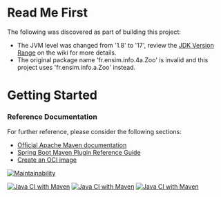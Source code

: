 # Read Me First
The following was discovered as part of building this project:

* The JVM level was changed from '1.8' to '17', review the [JDK Version Range](https://github.com/spring-projects/spring-framework/wiki/Spring-Framework-Versions#jdk-version-range) on the wiki for more details.
* The original package name 'fr.ensim.info.4a.Zoo' is invalid and this project uses 'fr.ensim.info.a.Zoo' instead.

# Getting Started

### Reference Documentation
For further reference, please consider the following sections:

* [Official Apache Maven documentation](https://maven.apache.org/guides/index.html)
* [Spring Boot Maven Plugin Reference Guide](https://docs.spring.io/spring-boot/docs/3.0.0/maven-plugin/reference/html/)
* [Create an OCI image](https://docs.spring.io/spring-boot/docs/3.0.0/maven-plugin/reference/html/#build-image)

[![Maintainability](https://api.codeclimate.com/v1/badges/1422dd731d028b298e38/maintainability)](https://codeclimate.com/github/florentin72/Zoo/maintainability)

[![Java CI with Maven](https://github.com/florentin72/Zoo/actions/workflows/maven.yml/badge.svg)](https://github.com/florentin72/Zoo/actions/workflows/maven.yml)
[![Java CI with Maven](https://github.com/florentin72/Zoo/actions/workflows/maven-publish.yml/badge.svg)](https://github.com/florentin72/Zoo/actions/workflows/maven-publish.yml)
[![Java CI with Maven](https://github.com/florentin72/Zoo/actions/workflows/ant.yml/badge.svg)](https://github.com/florentin72/Zoo/actions/workflows/ant.yml)